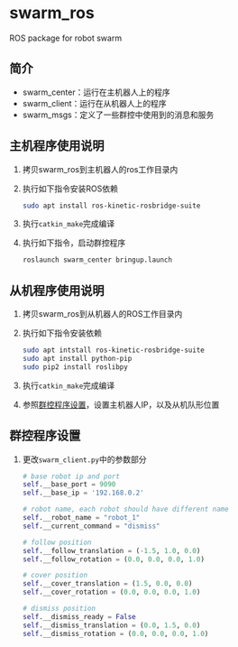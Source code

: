 # swarm_ros

ROS package for robot swarm

## 简介

- swarm_center：运行在主机器人上的程序
- swarm_client：运行在从机器人上的程序
- swarm_msgs：定义了一些群控中使用到的消息和服务

## 主机程序使用说明

1. 拷贝swarm_ros到主机器人的ros工作目录内

2. 执行如下指令安装ROS依赖

    ```bash
    sudo apt install ros-kinetic-rosbridge-suite
    ```

3. 执行`catkin_make`完成编译

4. 执行如下指令，启动群控程序

    ```bash
    roslaunch swarm_center bringup.launch
    ```

## 从机程序使用说明

1. 拷贝swarm_ros到从机器人的ROS工作目录内

2. 执行如下指令安装依赖

    ```bash
    sudo apt intstall ros-kinetic-rosbridge-suite
    sudo apt install python-pip
    sudo pip2 install roslibpy
    ```
    
3. 执行`catkin_make`完成编译

4. 参照[群控程序设置](README.md#群控程序设置)，设置主机器人IP，以及从机队形位置

## 群控程序设置

1. 更改`swarm_client.py`中的参数部分

    ```python
    # base robot ip and port
    self.__base_port = 9090
    self.__base_ip = '192.168.0.2'

    # robot name, each robot should have different name
    self.__robot_name = "robot_1"
    self.__current_command = "dismiss"

    # follow position
    self.__follow_translation = (-1.5, 1.0, 0.0)
    self.__follow_rotation = (0.0, 0.0, 0.0, 1.0)

    # cover position
    self.__cover_translation = (1.5, 0.0, 0.0)
    self.__cover_rotation = (0.0, 0.0, 0.0, 1.0)

    # dismiss position
    self.__dismiss_ready = False
    self.__dismiss_translation = (0.0, 1.5, 0.0)
    self.__dismiss_rotation = (0.0, 0.0, 0.0, 1.0)
    ```
